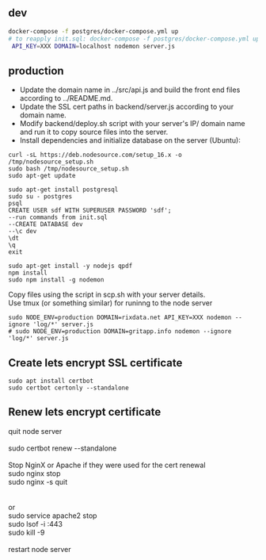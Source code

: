 
## dev

```sh
docker-compose -f postgres/docker-compose.yml up
# to reapply init.sql: docker-compose -f postgres/docker-compose.yml up --build
 API_KEY=XXX DOMAIN=localhost nodemon server.js
```
## production

 - Update the domain name in ../src/api.js and build the front end files according to ../README.md.<br/>
 - Update the SSL cert paths in backend/server.js according to your domain name.<br/>
 - Modify backend/deploy.sh script with your server's IP/ domain name and run it to copy source files into the server.<br/>
 - Install dependencies and initialize database on the server (Ubuntu):<br/>


```
curl -sL https://deb.nodesource.com/setup_16.x -o /tmp/nodesource_setup.sh
sudo bash /tmp/nodesource_setup.sh
sudo apt-get update

sudo apt-get install postgresql 
sudo su - postgres
psql
CREATE USER sdf WITH SUPERUSER PASSWORD 'sdf';
--run commands from init.sql
--CREATE DATABASE dev
--\c dev
\dt
\q
exit

sudo apt-get install -y nodejs qpdf
npm install
sudo npm install -g nodemon
```
Copy files using the script in scp.sh with your server details. <br />
Use tmux (or something similar) for runinng to the node server
```
sudo NODE_ENV=production DOMAIN=rixdata.net API_KEY=XXX nodemon --ignore 'log/*' server.js 
# sudo NODE_ENV=production DOMAIN=gritapp.info nodemon --ignore 'log/*' server.js
```

## Create lets encrypt SSL certificate
```
sudo apt install certbot
sudo certbot certonly --standalone
```
## Renew lets encrypt certificate

quit node server
<br /> <br />
sudo certbot renew --standalone<br />
<br />
Stop NginX or Apache if they were used for the cert renewal</br>
sudo nginx stop <br />
sudo nginx -s quit <br />
<br /> <br />
or<br />
sudo service apache2 stop<br />
sudo lsof -i :443<br />
sudo kill -9 <br />
<br />
restart node server

